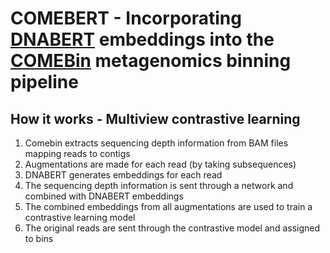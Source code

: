 # COMEBERT - Incorporating [DNABERT](https://arxiv.org/abs/2402.08777) embeddings into the [COMEBin](https://github.com/ziyewang/COMEBin) metagenomics binning pipeline

## How it works - Multiview contrastive learning

1. Comebin extracts sequencing depth information from BAM files mapping reads to contigs
2. Augmentations are made for each read (by taking subsequences)
3. DNABERT generates embeddings for each read
4. The sequencing depth information is sent through a network and combined with DNABERT embeddings
5. The combined embeddings from all augmentations are used to train a contrastive learning model
6. The original reads are sent through the contrastive model and assigned to bins
